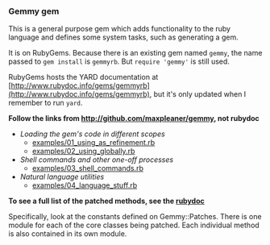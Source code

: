 ### Gemmy gem

This is a general purpose gem which adds functionality to the ruby language
and defines some system tasks, such as generating a gem.

It is on RubyGems. Because there is an existing gem named `gemmy`, the name passed to `gem install` is `gemmyrb`. But `require 'gemmy'` is still used.

RubyGems hosts the YARD documentation at [http://www.rubydoc.info/gems/gemmyrb](http://www.rubydoc.info/gems/gemmyrb), but it's only updated when I remember to run `yard`. 

**Follow the links from http://github.com/maxpleaner/gemmy, not rubydoc**

- _Loading the gem's code in different scopes_
  - [examples/01_using_as_refinement.rb](./examples/01_using_as_refinement.rb)
  - [examples/02_using_globally.rb](./examples/02_using_globally.rb)
- _Shell commands and other one-off processes_
  - [examples/03_shell_commands.rb](./examples/03_shell_commands.rb)
- _Natural language utilities_
  - [examples/04_language_stuff.rb](./examples/04_language_stuff.rb)


**To see a full list of the patched methods, see the [rubydoc](http://www.rubydoc.info/gems/gemmyrb)**

Specifically, look at the constants defined on Gemmy::Patches. There is one
module for each of the core classes being patched. Each individual method
is also contained in its own module.
